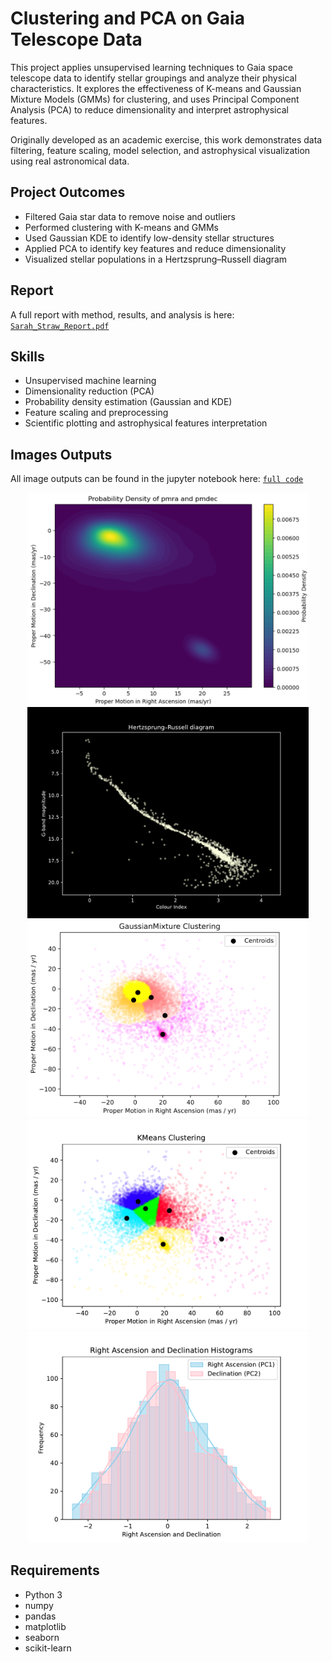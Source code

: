 # Clustering and PCA on Gaia Telescope Data

This project applies unsupervised learning techniques to Gaia space telescope data to identify stellar groupings and analyze their physical characteristics. It explores the effectiveness of K-means and Gaussian Mixture Models (GMMs) for clustering, and uses Principal Component Analysis (PCA) to reduce dimensionality and interpret astrophysical features.

Originally developed as an academic exercise, this work demonstrates data filtering, feature scaling, model selection, and astrophysical visualization using real astronomical data.

## Project Outcomes

- Filtered Gaia star data to remove noise and outliers
- Performed clustering with K-means and GMMs
- Used Gaussian KDE to identify low-density stellar structures
- Applied PCA to identify key features and reduce dimensionality
- Visualized stellar populations in a Hertzsprung–Russell diagram

## Report

A full report with method, results, and analysis is here:  
[`Sarah_Straw_Report.pdf`](./Report.pdf)

## Skills 

- Unsupervised machine learning
- Dimensionality reduction (PCA)
- Probability density estimation (Gaussian and KDE)
- Feature scaling and preprocessing
- Scientific plotting and astrophysical features interpretation


## Images Outputs

All image outputs can be found in the jupyter notebook here: [`full code`](./main.ipynb)

<p align="center">
  <img src="images/prob_density.png" width="450"/>
  <img src="images/H_R_D.pdf" width="450"/>
  <img src="images/gauss_4.png" width="450"/>
  <img src="images/K_means_n=6.pdf" width="450"/>
  <img src="images/H.pdf" width="450"/>
</p>



## Requirements

 - Python 3
 - numpy
 - pandas
 - matplotlib
 - seaborn
 - scikit-learn
